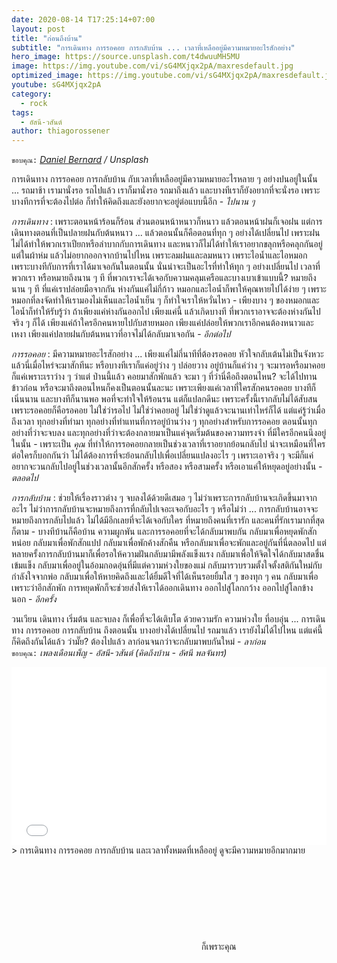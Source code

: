 ```yaml
---
date: 2020-08-14 T17:25:14+07:00
layout: post
title: "ก่อนถึงบ้าน"
subtitle: "การเดินทาง การรอคอย การกลับบ้าน ... เวลาที่เหลืออยู่มีความหมายอะไรสักอย่าง"
hero_image: https://source.unsplash.com/t4dwuuMH5MU
image: https://img.youtube.com/vi/sG4MXjqx2pA/maxresdefault.jpg
optimized_image: https://img.youtube.com/vi/sG4MXjqx2pA/maxresdefault.jpg
youtube: sG4MXjqx2pA
category:
  - rock
tags:
  - อัสนี-วสันต์
author: thiagorossener
---
```

`ขอบคุณ:` *[Daniel Bernard](https://unsplash.com/@nardly) / Unsplash*

การเดินทาง การรอคอย การกลับบ้าน กับเวลาที่เหลืออยู่มีความหมายอะไรหลาย ๆ อย่างปนอยู่ในนั้น ... รถมาช้า เรามานั่งรอ รถไปแล้ว เราก็มานั่งรอ รถมาถึงแล้ว และบางทีเราก็ยังอยากที่จะนั่งรอ เพราะบางทีการที่จะต้องไปต่อ ก็ทำให้คิดถึงและยังอยากจะอยู่ต่อแบบนี้อีก - *ไปนาน ๆ*

*การเดินทาง* : เพราะตอนหน้าร้อนก็ร้อน ส่วนตอนหน้าหนาวก็หนาว แล้วตอนหน้าฝนก็เจอฝน แต่การเดินทางตอนที่เป็นปลายฝนกับต้นหนาว ... แล้วตอนนั้นก็คือตอนที่ทุก ๆ อย่างได้เปลี่ยนไป เพราะฝนไม่ได้ทำให้พวกเราเปียกหรือลำบากกับการเดินทาง และหนาวก็ไม่ได้ทำให้เราอยากขลุกหรือคลุกกันอยู่แต่ในผ้าห่ม แล้วไม่อยากออกจากบ้านไปไหน เพราะลมฝนและลมหนาว เพราะไอน้ำและไอหมอก เพราะบางทีกับการที่เราได้มาเจอกันในตอนนั้น นั่นน่าจะเป็นอะไรที่ทำให้ทุก ๆ อย่างเปลี่ยนไป เวลาที่พวกเรา หรือหมายถึงนาน ๆ ที ที่พวกเราจะได้เจอกับความคลุมเครือและบางเบาเข้าแบบนี้? หมายถึงนาน ๆ ที ที่แค่เราปล่อยมือจากกัน ห่างกันแค่ไม่กี่ก้าว หมอกและไอน้ำก็พาให้คุณหายไปได้ง่าย ๆ เพราะหมอกที่ลงจัดทำให้เรามองไม่เห็นและไอน้ำเย็น ๆ ก็ทำใจเราให้หวั่นไหว - เพียงบาง ๆ ของหมอกและไอน้ำก็ทำให้รับรู้ว่า ถ้าเพียงแค่ห่างกันออกไป เพียงแค่นี้ แล้วเกิดบางที ที่พวกเราอาจจะต้องห่างกันไปจริง ๆ ก็ได้ เพียงแค่ถ้าใครอีกคนหายไปกับสายหมอก เพียงแค่ปล่อยให้พวกเราอีกคนต้องหนาวและเหงา เพียงแค่ปลายฝนกับต้นหนาวที่อาจไม่ได้กลับมาเจอกัน - *อีกต่อไป*

*การรอคอย* : มีความหมายอะไรสักอย่าง ... เพียงแค่ไม่กี่นาทีที่ต้องรอคอย หัวใจกลับเต้นไม่เป็นจังหวะ แล้วนี่เมื่อไหร่จะมาสักทีนะ หรือบางทีเราก็แค่อยู่ว่าง ๆ ปล่อยวาง อยู่บ้านก็แค่ว่าง ๆ จะมารอหรือมาคอยก็แค่เพราะเราว่าง ๆ ว่าแต่ ป่านนี้แล้ว คอยมาสักพักแล้ว จะมา ๆ ที่ว่านี่คือถึงตอนไหน? จะได้ไปทานข้าวก่อน หรือจะมาถึงตอนไหนก็คงเป็นตอนนั้นละนะ เพราะเพียงแค่เวลาที่ใครสักคนรอคอย บางทีก็เนิ่นนาน และบางทีก็นานพอ พอที่จะทำใจให้ร้อนรน แต่ก็แปลกดีนะ เพราะครั้งนี้เรากลับไม่ได้สับสน เพราะรอคอยก็คือรอคอย ไม่ใช่ว่ารอไป ไม่ใช่ว่าคอยอยู่ ไม่ใช่ว่าดูแล้วจะนานเท่าไหร่ก็ได้ แต่แค่รู้ว่าเมื่อถึงเวลา ทุกอย่างที่ทำมา ทุกอย่างที่ทำแทนที่การอยู่บ้านว่าง ๆ ทุกอย่างสำหรับการรอคอย ตอนนั้นทุกอย่างที่ว่าจะจบลง และทุกอย่างที่ว่าจะต้องกลายมาเป็นแค่จุดเริ่มต้นของความทรงจำ ที่มีใครอีกคนนึงอยู่ในนั้น - เพราะเป็น *คุณ* ที่ทำให้การรอคอยกลายเป็นช่วงเวลาที่เราอยากย้อนกลับไป น่าจะเหมือนที่ใครต่อใครก็บอกกันว่า ไม่ได้ต้องการที่จะย้อนกลับไปเพื่อเปลี่ยนแปลงอะไร ๆ เพราะเอาจริง ๆ จะมีก็แค่ อยากจะวนกลับไปอยู่ในช่วงเวลานั้นอีกสักครั้ง หรือสอง หรือสามครั้ง หรือเอาแค่ให้หยุดอยู่อย่างนั้น - *ตลอดไป*

*การกลับบ้าน* : ช่วยให้เรื่องราวต่าง ๆ จบลงได้ด้วยดีเสมอ ๆ ไม่ว่าเพราะการกลับบ้านจะเกิดขึ้นมาจากอะไร ไม่ว่าการกลับบ้านจะหมายถึงการที่กลับไปเจอะเจอกับอะไร ๆ หรือไม่ว่า ... การกลับบ้านอาจจะหมายถึงการกลับไปแล้ว ไม่ได้มีอีกเลยที่จะได้เจอกับใคร ที่หมายถึงคนที่เรารัก และคนที่รักเรามากที่สุดก็ตาม - บางทีบ้านก็คือบ้าน ความผูกพัน และการรอคอยที่จะได้กลับมาพบกัน กลับมาเพื่อหยุดพักสักหน่อย กลับมาเพื่อพักสักแปป กลับมาเพื่อพักค้างสักคืน หรือกลับมาเพื่อจะพักและอยู่กันที่นี่ตลอดไป แต่หลายครั้งการกลับบ้านมาก็เพื่อรอให้ความฝันกลับมามีพลังแข็งแรง กลับมาเพื่อให้จิตใจได้กลับมาสดชื่นเข้มแข็ง กลับมาเพื่ออยู่ในอ้อมกอดอุ่นที่มีแต่ความห่วงใยของแม่ กลับมารวบรวมตั้งใจตั้งสติกันใหม่กับกำลังใจจากพ่อ กลับมาเพื่อให้หายคิดถึงและได้ยิ้มดีใจที่ได้เห็นรอยยิ้มใส ๆ ของทุก ๆ คน กลับมาเพื่อเพราะว่าอีกสักพัก การหยุดพักก็จะช่วยส่งให้เราได้ออกเดินทาง ออกไปสู่โลกกว้าง ออกไปสู่โลกข้างนอก - *อีกครั้ง*

วนเวียน เดินทาง เริ่มต้น และจบลง ก็เพื่อที่จะได้เติบโต ด้วยความรัก ความห่วงใย ที่อบอุ่น ... การเดินทาง การรอคอย การกลับบ้าน ถึงตอนนั้น บางอย่างได้เปลี่ยนไป รถมาแล้ว เรายังไม่ได้ไปไหน แต่แค่นี้ก็คิดถึงกันได้แล้ว ว่ามั๊ย? ต้องไปแล้ว ลาก่อนจนกว่าจะกลับมาพบกันใหม่ - *ลาก่อน*\
`ขอบคุณ:` *เพลงเดือนเพ็ญ - อัสนี-วสันต์ (คิดถึงบ้าน - อัศนี พลจันทร)*

<div style="position:relative;width:100%;height:0;padding-bottom:56.25%;">
<iframe style="width:100%;height:100%;position:absolute;top:0;left:0;" src="{{ "https://www.youtube.com/embed/" | append: page.youtube }}" frameborder="0" allow="autoplay; encrypted-media" allowfullscreen>
</iframe>
</div>
> การเดินทาง การรอคอย การกลับบ้าน และเวลาทั้งหมดที่เหลืออยู่ ดูจะมีความหมายอีกมากมาย <svg class="love"><use xlink:href="#icon-heart"></use></svg> ก็เพราะคุณ
